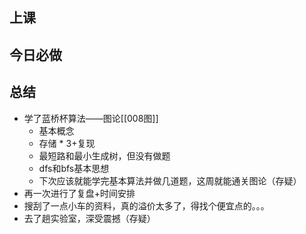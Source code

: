 ## 上课
## 今日必做

## 总结
* 学了蓝桥杯算法——图论[[008图]]
	* 基本概念
	* 存储 * 3+复现
	* 最短路和最小生成树，但没有做题
	* dfs和bfs基本思想
	* 下次应该就能学完基本算法并做几道题，这周就能通关图论（存疑）
* 再一次进行了复盘+时间安排
* 搜刮了一点小车的资料，真的溢价太多了，得找个便宜点的。。。
* 去了趟实验室，深受震撼（存疑）